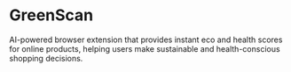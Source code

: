 # GreenScan
AI-powered browser extension that provides instant eco and health scores for online products, helping users make sustainable and health-conscious shopping decisions.

